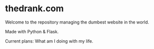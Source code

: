 # thedrank.com

Welcome to the repository managing the dumbest website in the world.

Made with Python & Flask.

Current plans: What am I doing with my life.